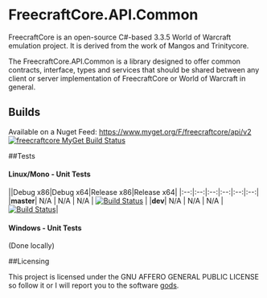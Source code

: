 # FreecraftCore.API.Common

FreecraftCore is an open-source C#-based 3.3.5 World of Warcraft emulation project. It is derived from the work of Mangos and Trinitycore.

The FreecraftCore.API.Common is a library designed to offer common contracts, interface, types and services that should be shared between any client or server implementation of FreecraftCore or World of Warcraft in general.

## Builds

Available on a Nuget Feed: https://www.myget.org/F/freecraftcore/api/v2 [![freecraftcore MyGet Build Status](https://www.myget.org/BuildSource/Badge/freecraftcore?identifier=c8b700be-7ec4-4a5b-87a0-f663ab446ad0)](https://www.myget.org/)

##Tests

#### Linux/Mono - Unit Tests
||Debug x86|Debug x64|Release x86|Release x64|
|:--:|:--:|:--:|:--:|:--:|:--:|
|**master**| N/A | N/A | N/A | [![Build Status](https://travis-ci.org/FreecraftCore/FreecraftCore.API.Common.svg?branch=master)](https://travis-ci.org/FreecraftCore/FreecraftCore.API.Common) |
|**dev**| N/A | N/A | N/A | [![Build Status](https://travis-ci.org/FreecraftCore/FreecraftCore.API.Common.svg?branch=dev)](https://travis-ci.org/FreecraftCore/FreecraftCore.API.Common)|

#### Windows - Unit Tests

(Done locally)

##Licensing

This project is licensed under the GNU AFFERO GENERAL PUBLIC LICENSE so follow it or I will report you to the software [gods](https://www.gnu.org/licenses/gpl-violation.en.html).
